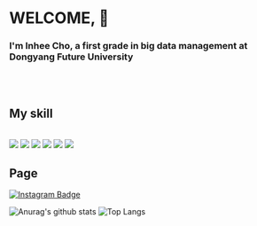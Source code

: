 # WELCOME, :slightly_smiling_face:
 
<!--
**dayonein/dayonein** is a ✨ _special_ ✨ repository because its `README.md` (this file) appears on your GitHub profile.
!-->

<h3> I'm Inhee Cho, a first grade in big data management at Dongyang Future University</h3><br>
<br>

 
<h2>My skill</h2>
<br>
<img src = "https://img.shields.io/badge/Python-white?style=for-the-badg
 e&logo=Python&logoColor = {3776AB}" /> <img src = "https://img.shields.io/badge/javascript-white?style=for-the-badge&logo=javascript&logoColor = {F7DF1E}"/>
<img src = "https://img.shields.io/badge/GitHub-black?style=for-the-badge&logo=GitHub&logoColor = {181717}"/>
<img src = "https://img.shields.io/badge/Rstudio-white?style=for-the-badge&logo=Rstudio&logoColor = {75AADB}"/>
<img src = "https://img.shields.io/badge/Adobephotoshop-white?style=for-the-badge&logo=Adobephotoshop&logoColor = {31A8FF}"/>
<img src = "https://img.shields.io/badge/Mysql-white?style=for-the-badge&logo=Mysql&logoColor = {4479A1}"/>
<br>

<h2>Page</h2>

[![Instagram Badge](https://img.shields.io/badge/-Instagram-ff69b4?style=flat-square&logo=instagram&logoColor=white)](https://www.instagram.com/당신의_인스타그램_계정(https://blog.naver.com/whk001/222186651752)/)



![Anurag's github stats](https://github-readme-stats.vercel.app/api?username=dayonein&show_icons=true&theme=dark)
![Top Langs](https://github-readme-stats.vercel.app/api/top-langs/?username=dayonein&layout=compact&theme=tokyonight)


